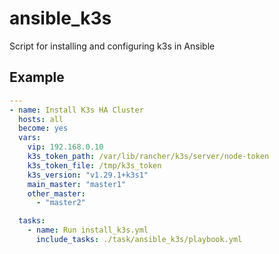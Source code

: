 # ansible_k3s
Script for installing and configuring k3s in Ansible

## Example

```yaml
---
- name: Install K3s HA Cluster
  hosts: all
  become: yes
  vars:
    vip: 192.168.0.10
    k3s_token_path: /var/lib/rancher/k3s/server/node-token
    k3s_token_file: /tmp/k3s_token
    k3s_version: "v1.29.1+k3s1"
    main_master: "master1"
    other_master: 
      - "master2"

  tasks:
    - name: Run install_k3s.yml
      include_tasks: ./task/ansible_k3s/playbook.yml
```